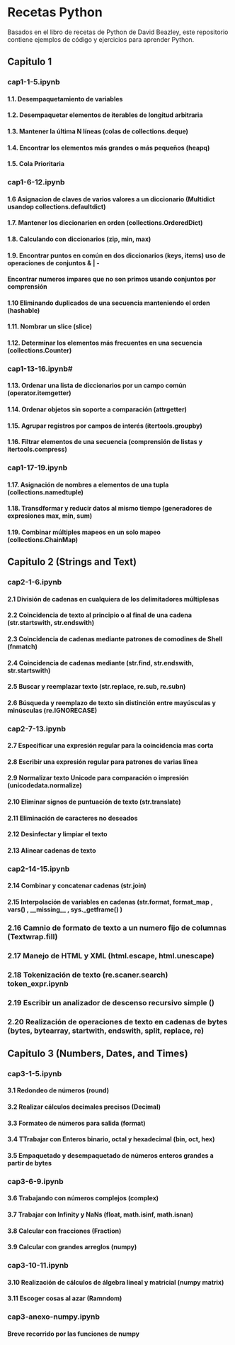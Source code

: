 # Recetas Python

Basados en el libro de recetas de Python de David Beazley, este repositorio contiene ejemplos de código y ejercicios para aprender Python.

## Capitulo 1

### cap1-1-5.ipynb

#### 1.1. Desempaquetamiento de variables
#### 1.2. Desempaquetar elementos de iterables de longitud arbitraria
#### 1.3. Mantener la última N líneas (colas de collections.deque)
#### 1.4. Encontrar los elementos más grandes o más pequeños (heapq)
#### 1.5. Cola Prioritaria

### cap1-6-12.ipynb

#### 1.6 Asignacion de claves de varios valores a un diccionario (Multidict usandop collections.defaultdict)
#### 1.7. Mantener los diccionarien en orden (collections.OrderedDict)
#### 1.8. Calculando con diccionarios (zip, min, max)
#### 1.9. Encontrar puntos en común en dos diccionarios (keys, items) uso de operaciones de conjuntos & | -
#### Encontrar numeros impares que no son primos usando conjuntos por comprensión
#### 1.10 Eliminando duplicados de una secuencia manteniendo el orden (hashable)
#### 1.11. Nombrar un slice (slice)
#### 1.12. Determinar los elementos más frecuentes en una secuencia (collections.Counter)

### cap1-13-16.ipynb#

#### 1.13. Ordenar una lista de diccionarios por un campo común (operator.itemgetter)
#### 1.14. Ordenar objetos sin soporte a comparación (attrgetter)
#### 1.15. Agrupar registros por campos de interés (itertools.groupby)
#### 1.16. Filtrar elementos de una secuencia (comprensión de listas y itertools.compress)

### cap1-17-19.ipynb

#### 1.17. Asignación de nombres a elementos de una tupla (collections.namedtuple)
#### 1.18. Transdformar y reducir datos al mismo tiempo (generadores de expresiones max, min, sum)
#### 1.19. Combinar múltiples mapeos en un solo mapeo (collections.ChainMap)

## Capitulo 2 (Strings and Text)

### cap2-1-6.ipynb

#### 2.1 División de cadenas en cualquiera de los delimitadores múltiplesas
#### 2.2 Coincidencia de texto al principio o al final de una cadena (str.startswith, str.endswith)
#### 2.3 Coincidencia de cadenas mediante patrones de comodines de Shell (fnmatch)
#### 2.4 Coincidencia de cadenas mediante (str.find, str.endswith, str.startswith)
#### 2.5 Buscar y reemplazar texto (str.replace, re.sub, re.subn)
#### 2.6 Búsqueda y reemplazo de texto sin distinción entre mayúsculas y minúsculas (re.IGNORECASE)

### cap2-7-13.ipynb

#### 2.7 Especificar una expresión regular para la coincidencia mas corta
#### 2.8 Escribir una expresión regular para patrones de varias línea
#### 2.9 Normalizar texto Unicode para comparación o impresión (unicodedata.normalize)
#### 2.10 Eliminar signos de puntuación de texto (str.translate)
#### 2.11 Eliminación de caracteres no deseados
#### 2.12 Desinfectar y limpiar el texto
#### 2.13 Alinear cadenas de texto

### cap2-14-15.ipynb

#### 2.14 Combinar y concatenar cadenas (str.join)
#### 2.15 Interpolación de variables en cadenas (str.format, format_map , vars() , \_\_missing\_\_ , sys._getframe() )
### 2.16 Camnio de formato de texto a un numero fijo de columnas (Textwrap.fill)
### 2.17 Manejo de HTML y XML (html.escape, html.unescape)
### 2.18 Tokenización de texto (re.scaner.search) token_expr.ipynb
### 2.19 Escribir un analizador de descenso recursivo simple ()
### 2.20 Realización de operaciones de texto en cadenas de bytes (bytes, bytearray, startwith, endswith, split, replace, re)

## Capitulo 3 (Numbers, Dates, and Times)

### cap3-1-5.ipynb

#### 3.1 Redondeo de números (round)
#### 3.2 Realizar cálculos decimales precisos (Decimal)
#### 3.3 Formateo de números para salida (format)
#### 3.4 TTrabajar con Enteros binario, octal y hexadecimal (bin, oct, hex)
#### 3.5 Empaquetado y desempaquetado de números enteros grandes a partir de bytes

### cap3-6-9.ipynb

#### 3.6 Trabajando con números complejos (complex)
#### 3.7 Trabajar con Infinity y NaNs (float, math.isinf, math.isnan)
#### 3.8 Calcular con fracciones (Fraction)
#### 3.9 Calcular con grandes arreglos (numpy)

### cap3-10-11.ipynb

#### 3.10 Realización de cálculos de álgebra lineal y matricial (numpy matrix)
#### 3.11 Escoger cosas al azar (Ramndom)

### cap3-anexo-numpy.ipynb

#### Breve recorrido por las funciones de numpy